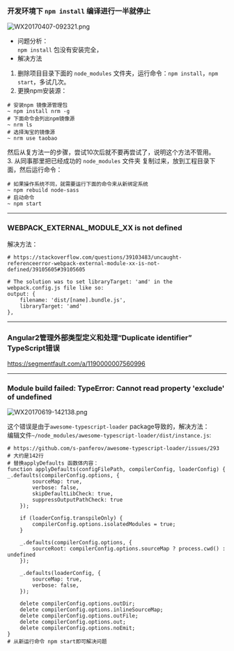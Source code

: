 ### **开发环境下 `npm install` 编译进行一半就停止**    

![WX20170407-092321.png](https://bitbucket.org/repo/oE6yEX/images/3794077934-WX20170407-092321.png)    

* 问题分析：   
`npm install` 包没有安装完全，      
* 解决方法  

1. 删除项目目录下面的 `node_modules` 文件夹，运行命令：`npm install`，`npm start`，多试几次。      
2. 更换npm安装源：     
```  
# 安装npm 镜像源管理包
~ npm install nrm -g 
# 下面命令会列出npm镜像源
~ nrm ls
# 选择淘宝的镜像源
~ nrm use taobao
```   
然后从复方法一的步骤，尝试10次后就不要再尝试了，说明这个方法不管用。      
3. 从同事那里把已经成功的 `node_modules` 文件夹 复制过来，放到工程目录下面，然后运行命令：
```  
# 如果操作系统不同，就需要运行下面的命令来从新绑定系统
~ npm rebuild node-sass
# 启动命令
~ npm start
```  

-----------

### __WEBPACK_EXTERNAL_MODULE_XX__ is not defined

解决方法：      
```
# https://stackoverflow.com/questions/39103483/uncaught-referenceerror-webpack-external-module-xx-is-not-defined/39105605#39105605

# The solution was to set libraryTarget: 'amd' in the webpack.config.js file like so:
output: {
    filename: 'dist/[name].bundle.js',
    libraryTarget: 'amd'
},
```     

---------
###  Angular2管理外部类型定义和处理“Duplicate identifier” TypeScript错误      

https://segmentfault.com/a/1190000007560996    

-----------
### **Module build failed: TypeError: Cannot read property 'exclude' of undefined**     

![WX20170619-142138.png](https://bitbucket.org/repo/oE6yEX/images/4073388751-WX20170619-142138.png)      

这个错误是由于`awesome-typescript-loader` package导致的，解决方法：    
编辑文件`~/node_modules/awesome-typescript-loader/dist/instance.js`: 
```
# https://github.com/s-panferov/awesome-typescript-loader/issues/293
# 大约是142行
# 替换applyDefaults 函数体内容：
function applyDefaults(configFilePath, compilerConfig, loaderConfig) {
_.defaults(compilerConfig.options, {
        sourceMap: true,
        verbose: false,
        skipDefaultLibCheck: true,
        suppressOutputPathCheck: true
    });

    if (loaderConfig.transpileOnly) {
        compilerConfig.options.isolatedModules = true;
    }

    _.defaults(compilerConfig.options, {
        sourceRoot: compilerConfig.options.sourceMap ? process.cwd() : undefined
    });

    _.defaults(loaderConfig, {
        sourceMap: true,
        verbose: false,
    });

    delete compilerConfig.options.outDir;
    delete compilerConfig.options.inlineSourceMap;
    delete compilerConfig.options.outFile;
    delete compilerConfig.options.out;
    delete compilerConfig.options.noEmit;
}
# 从新运行命令 npm start即可解决问题
```